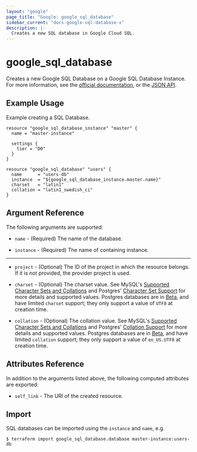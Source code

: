 ```yaml
---
layout: "google"
page_title: "Google: google_sql_database"
sidebar_current: "docs-google-sql-database-x"
description: |-
  Creates a new SQL database in Google Cloud SQL.
---
```


# google\_sql\_database

Creates a new Google SQL Database on a Google SQL Database Instance. For more information, see
the [official documentation](https://cloud.google.com/sql/),
or the [JSON API](https://cloud.google.com/sql/docs/admin-api/v1beta4/databases).

## Example Usage

Example creating a SQL Database.

```hcl
resource "google_sql_database_instance" "master" {
  name = "master-instance"

  settings {
    tier = "D0"
  }
}

resource "google_sql_database" "users" {
  name      = "users-db"
  instance  = "${google_sql_database_instance.master.name}"
  charset   = "latin1"
  collation = "latin1_swedish_ci"
}
```

## Argument Reference

The following arguments are supported:

* `name` - (Required) The name of the database.

* `instance` - (Required) The name of containing instance.

- - -

* `project` - (Optional) The ID of the project in which the resource belongs. If it
    is not provided, the provider project is used.

* `charset` - (Optional) The charset value. See MySQL's
    [Supported Character Sets and Collations](https://dev.mysql.com/doc/refman/5.7/en/charset-charsets.html)
    and Postgres' [Character Set Support](https://www.postgresql.org/docs/9.6/static/multibyte.html)
    for more details and supported values. Postgres databases are in [Beta](/docs/providers/google/index.html#beta-features),
    and have limited `charset` support; they only support a value of `UTF8` at creation time.

* `collation` - (Optional) The collation value. See MySQL's
    [Supported Character Sets and Collations](https://dev.mysql.com/doc/refman/5.7/en/charset-charsets.html)
    and Postgres' [Collation Support](https://www.postgresql.org/docs/9.6/static/collation.html)
    for more details and supported values. Postgres databases are in [Beta](/docs/providers/google/index.html#beta-features),
    and have limited `collation` support; they only support a value of `en_US.UTF8` at creation time.

## Attributes Reference

In addition to the arguments listed above, the following computed attributes are
exported:

* `self_link` - The URI of the created resource.

## Import

SQL databases can be imported using the `instance` and `name`, e.g.

```
$ terraform import google_sql_database.database master-instance:users-db
```
